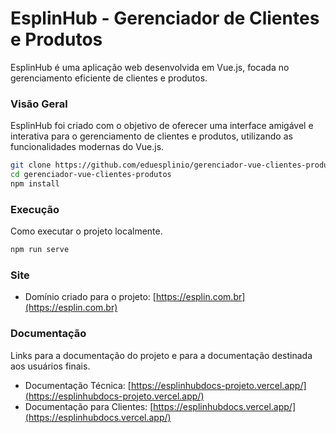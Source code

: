 # EsplinHub - Gerenciador de Clientes e Produtos

EsplinHub é uma aplicação web desenvolvida em Vue.js, focada no gerenciamento eficiente de clientes e produtos.

### Visão Geral

EsplinHub foi criado com o objetivo de oferecer uma interface amigável e interativa para o gerenciamento de clientes e produtos, utilizando as funcionalidades modernas do Vue.js.

```bash
git clone https://github.com/eduesplinio/gerenciador-vue-clientes-produtos.git
cd gerenciador-vue-clientes-produtos
npm install
```

### Execução

Como executar o projeto localmente.

```bash
npm run serve
```

### Site
- Domínio criado para o projeto: [https://esplin.com.br](https://esplin.com.br)

### Documentação

Links para a documentação do projeto e para a documentação destinada aos usuários finais.

- Documentação Técnica: [https://esplinhubdocs-projeto.vercel.app/](https://esplinhubdocs-projeto.vercel.app/)
- Documentação para Clientes: [https://esplinhubdocs.vercel.app/](https://esplinhubdocs.vercel.app/)
